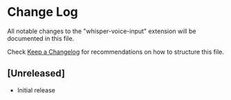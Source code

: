 # Change Log

All notable changes to the "whisper-voice-input" extension will be documented in this file.

Check [Keep a Changelog](http://keepachangelog.com/) for recommendations on how to structure this file.

## [Unreleased]

- Initial release